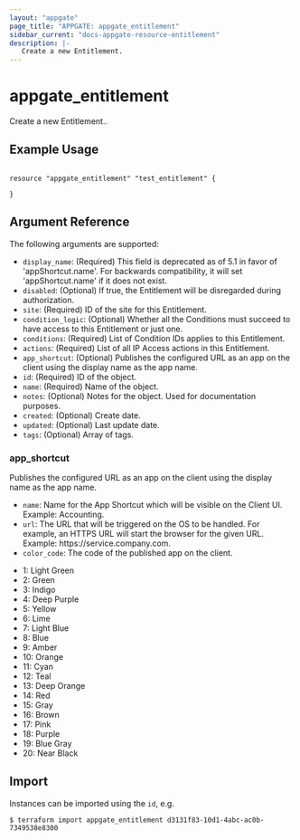 ```yaml
---
layout: "appgate"
page_title: "APPGATE: appgate_entitlement"
sidebar_current: "docs-appgate-resource-entitlement"
description: |-
   Create a new Entitlement.
---
```


# appgate_entitlement

Create a new Entitlement..

## Example Usage

```hcl

resource "appgate_entitlement" "test_entitlement" {

}

```

## Argument Reference

The following arguments are supported:


* `display_name`: (Required) This field is deprecated as of 5.1 in favor of &#39;appShortcut.name&#39;. For backwards compatibility, it will set &#39;appShortcut.name&#39; if it does not exist.
* `disabled`: (Optional) If true, the Entitlement will be disregarded during authorization.
* `site`: (Required) ID of the site for this Entitlement.
* `condition_logic`: (Optional) Whether all the Conditions must succeed to have access to this Entitlement or just one.
* `conditions`: (Required) List of Condition IDs applies to this Entitlement.
* `actions`: (Required) List of all IP Access actions in this Entitlement.
* `app_shortcut`: (Optional) Publishes the configured URL as an app on the client using the display name as the app name.
* `id`: (Required) ID of the object.
* `name`: (Required) Name of the object.
* `notes`: (Optional) Notes for the object. Used for documentation purposes.
* `created`: (Optional) Create date.
* `updated`: (Optional) Last update date.
* `tags`: (Optional) Array of tags.


### app_shortcut
Publishes the configured URL as an app on the client using the display name as the app name.

* `name`: Name for the App Shortcut which will be visible on the Client UI. Example: Accounting.
* `url`: The URL that will be triggered on the OS to be handled. For example, an HTTPS URL will start the browser for the given URL. Example: https:&#x2F;&#x2F;service.company.com.
* `color_code`: The code of the published app on the client.
- 1: Light Green
- 2: Green
- 3: Indigo
- 4: Deep Purple
- 5: Yellow
- 6: Lime
- 7: Light Blue
- 8: Blue
- 9: Amber
- 10: Orange
- 11: Cyan
- 12: Teal
- 13: Deep Orange
- 14: Red
- 15: Gray
- 16: Brown
- 17: Pink
- 18: Purple
- 19: Blue Gray
- 20: Near Black




## Import

Instances can be imported using the `id`, e.g.

```
$ terraform import appgate_entitlement d3131f83-10d1-4abc-ac0b-7349538e8300
```
